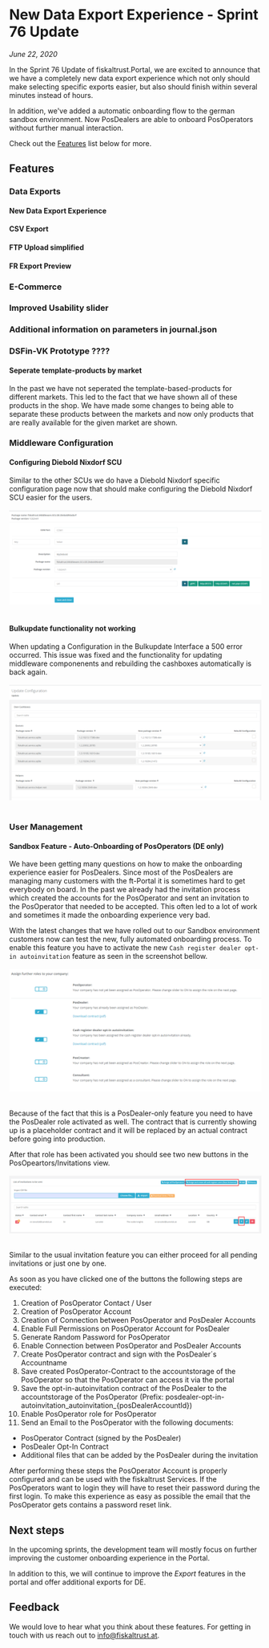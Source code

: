 # New Data Export Experience - Sprint 76 Update
_June 22, 2020_

In the Sprint 76 Update of fiskaltrust.Portal, we are excited to announce that we have a completely new data export experience which not only should make selecting specific exports easier, but also should finish within several minutes instead of hours. 

In addition, we've added a automatic onboarding flow to the german sandbox environment. Now PosDealers are able to onboard PosOperators without further manual interaction.

Check out the [Features](#features) list below for more.

## Features

### Data Exports 

#### New Data Export Experience

#### CSV Export

#### FTP Upload simplified

#### FR Export Preview

### E-Commerce

### Improved Usability slider

### Additional information on parameters in journal.json

### DSFin-VK Prototype ????

#### Seperate template-products by market
In the past we have not seperated the template-based-products for different markets. This led to the fact that we have shown all of these products in the shop. We have made some changes to being able to separate these products between the markets and now only products that are really available for the given market are shown.

### Middleware Configuration

#### Configuring Diebold Nixdorf SCU
Similar to the other SCUs we do have a Diebold Nixdorf specific configuration page now that should make configuring the Diebold Nixdorf SCU easier for the users.
<br/>
<br/>
![diebold-nixdorf-scu-configuration](images/sprint-76/diebold-scu-configuration.png)<br><br>

#### Bulkupdate functionality not working
When updating a Configuration in the Bulkupdate Interface a 500 error occurred. This issue was fixed and the functionality for updating middleware componenents and rebuilding the cashboxes automatically is back again.
<br/>
<br/>
![bulk-update-page](images/sprint-76/bulk-update-page.png)<br><br>


### User Management

#### Sandbox Feature - Auto-Onboarding of PosOperators (DE only)
We have been getting many questions on how to make the onboarding experience easier for PosDealers. Since most of the PosDealers are managing many customers with the ft-Portal it is sometimes hard to get everybody on board. In the past we already had the invitation process which created the accounts for the PosOperator and sent an invitation to the PosOperator that needed to be accepted. This often led to a lot of work and sometimes it made the onboarding experience very bad. 

With the latest changes that we have rolled out to our Sandbox environment customers now can test the new, fully automated onboarding process. To enable this feature you have to activate the new `Cash register dealer opt-in autoinvitation` feature as seen in the screenshot bellow.
<br/>
<br/>
![role-optin-activation](images/sprint-76/role-optin-activation.png)<br><br>

Because of the fact that this is a PosDealer-only feature you need to have the PosDealer role activated as well. The contract that is currently showing up is a placeholder contract and it will be replaced by an actual contract before going into production.

After that role has been activated you should see two new buttons in the PosOpeartors/Invitations view. 
<br/>
<br/>
![autoinvitation-posoperators](images/sprint-76/autoinvite-posoperators.png)<br><br>

Similar to the usual invitation feature you can either proceed for all pending invitations or just one by one. 

As soon as you have clicked one of the buttons the following steps are executed:

1. Creation of PosOperator Contact / User
1. Creation of PosOperator Account
1. Creation of Connection between PosOperator and PosDealer Accounts
1. Enable Full Permissions on PosOperator Account for PosDealer
1. Generate Random Password for PosOperator
1. Enable Connection between PosOperator and PosDealer Accounts
1. Create PosOperator contract and sign with the PosDealer´s Accountname
1. Save created PosOperator-Contract to the accountstorage of the PosOperator so that the PosOperator can access it via the portal
1. Save the opt-in-autoinvitation contract of the PosDealer to the accountstorage of the PosOperator (Prefix: posdealer-opt-in-autoinvitation_autoinvitation_{posDealerAccountId})
1. Enable PosOperator role for PosOperator
1. Send an Email to the PosOperator with the following documents:

- PosOperator Contract (signed by the PosDealer)
- PosDealer Opt-In Contract
- Additional files that can be added by the PosDealer during the invitation

After performing these steps the PosOperator Account is properly configured and can be used with the fiskaltrust Services. If the PosOperators want to login they will have to reset their password during the first login. To make this experience as easy as possible the email that the PosOperator gets contains a password reset link.

## Next steps
In the upcoming sprints, the development team will mostly focus on further improving the customer onboarding experience in the Portal.

In addition to this, we will continue to improve the _Export_ features in the portal and offer additional exports for DE.

## Feedback

We would love to hear what you think about these features. For getting in touch with us reach out to [info@fiskaltrust.at](mailto:info@fiskaltrust.at).